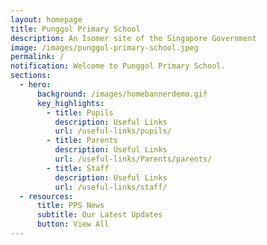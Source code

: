 ```yaml
---
layout: homepage
title: Punggol Primary School
description: An Isomer site of the Singapore Government
image: /images/punggol-primary-school.jpeg
permalink: /
notification: Welcome to Punggol Primary School.
sections:
  - hero:
      background: /images/homebannerdemo.gif
      key_highlights:
        - title: Pupils
          description: Useful Links
          url: /useful-links/pupils/
        - title: Parents
          description: Useful Links
          url: /useful-links/Parents/parents/
        - title: Staff
          description: Useful Links
          url: /useful-links/staff/
  - resources:
      title: PPS News
      subtitle: Our Latest Updates
      button: View All
---
```

